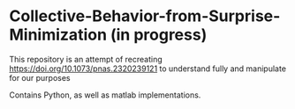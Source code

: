 # Collective-Behavior-from-Surprise-Minimization (in progress)
This repository is an attempt of recreating https://doi.org/10.1073/pnas.2320239121 to understand fully and manipulate for our purposes


Contains Python, as well as matlab implementations.
